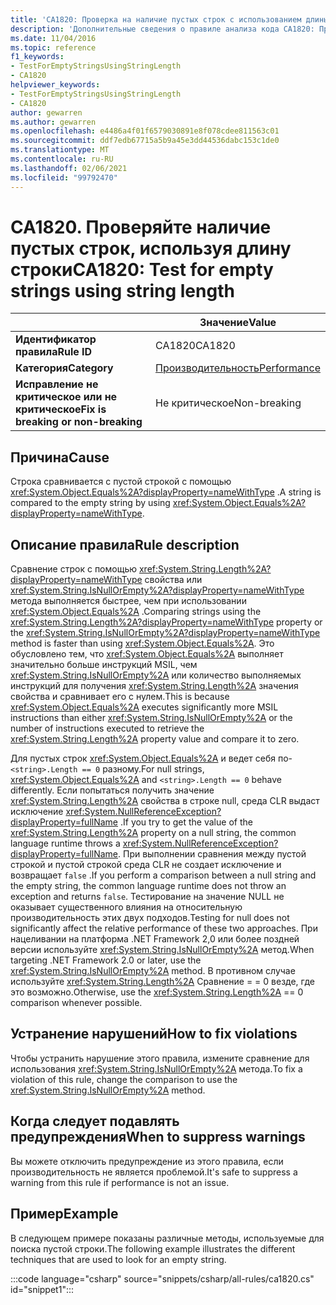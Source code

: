 ```yaml
---
title: 'CA1820: Проверка на наличие пустых строк с использованием длины строки (анализ кода)'
description: 'Дополнительные сведения о правиле анализа кода CA1820: Проверка на наличие пустых строк с использованием длины строки'
ms.date: 11/04/2016
ms.topic: reference
f1_keywords:
- TestForEmptyStringsUsingStringLength
- CA1820
helpviewer_keywords:
- TestForEmptyStringsUsingStringLength
- CA1820
author: gewarren
ms.author: gewarren
ms.openlocfilehash: e4486a4f01f6579030891e8f078cdee811563c01
ms.sourcegitcommit: ddf7edb67715a5b9a45e3dd44536dabc153c1de0
ms.translationtype: MT
ms.contentlocale: ru-RU
ms.lasthandoff: 02/06/2021
ms.locfileid: "99792470"
---
```

# <a name="ca1820-test-for-empty-strings-using-string-length"></a><span data-ttu-id="164b0-103">CA1820. Проверяйте наличие пустых строк, используя длину строки</span><span class="sxs-lookup"><span data-stu-id="164b0-103">CA1820: Test for empty strings using string length</span></span>

| | <span data-ttu-id="164b0-104">Значение</span><span class="sxs-lookup"><span data-stu-id="164b0-104">Value</span></span> |
|-|-|
| <span data-ttu-id="164b0-105">**Идентификатор правила**</span><span class="sxs-lookup"><span data-stu-id="164b0-105">**Rule ID**</span></span> |<span data-ttu-id="164b0-106">CA1820</span><span class="sxs-lookup"><span data-stu-id="164b0-106">CA1820</span></span>|
| <span data-ttu-id="164b0-107">**Категория**</span><span class="sxs-lookup"><span data-stu-id="164b0-107">**Category**</span></span> |[<span data-ttu-id="164b0-108">Производительность</span><span class="sxs-lookup"><span data-stu-id="164b0-108">Performance</span></span>](performance-warnings.md)|
| <span data-ttu-id="164b0-109">**Исправление не критическое или не критическое**</span><span class="sxs-lookup"><span data-stu-id="164b0-109">**Fix is breaking or non-breaking**</span></span> |<span data-ttu-id="164b0-110">Не критическое</span><span class="sxs-lookup"><span data-stu-id="164b0-110">Non-breaking</span></span>|

## <a name="cause"></a><span data-ttu-id="164b0-111">Причина</span><span class="sxs-lookup"><span data-stu-id="164b0-111">Cause</span></span>

<span data-ttu-id="164b0-112">Строка сравнивается с пустой строкой с помощью <xref:System.Object.Equals%2A?displayProperty=nameWithType> .</span><span class="sxs-lookup"><span data-stu-id="164b0-112">A string is compared to the empty string by using <xref:System.Object.Equals%2A?displayProperty=nameWithType>.</span></span>

## <a name="rule-description"></a><span data-ttu-id="164b0-113">Описание правила</span><span class="sxs-lookup"><span data-stu-id="164b0-113">Rule description</span></span>

<span data-ttu-id="164b0-114">Сравнение строк с помощью <xref:System.String.Length%2A?displayProperty=nameWithType> свойства или <xref:System.String.IsNullOrEmpty%2A?displayProperty=nameWithType> метода выполняется быстрее, чем при использовании <xref:System.Object.Equals%2A> .</span><span class="sxs-lookup"><span data-stu-id="164b0-114">Comparing strings using the <xref:System.String.Length%2A?displayProperty=nameWithType> property or the <xref:System.String.IsNullOrEmpty%2A?displayProperty=nameWithType> method is faster than using <xref:System.Object.Equals%2A>.</span></span> <span data-ttu-id="164b0-115">Это обусловлено тем, что <xref:System.Object.Equals%2A> выполняет значительно больше инструкций MSIL, чем <xref:System.String.IsNullOrEmpty%2A> или количество выполняемых инструкций для получения <xref:System.String.Length%2A> значения свойства и сравнивает его с нулем.</span><span class="sxs-lookup"><span data-stu-id="164b0-115">This is because <xref:System.Object.Equals%2A> executes significantly more MSIL instructions than either <xref:System.String.IsNullOrEmpty%2A> or the number of instructions executed to retrieve the <xref:System.String.Length%2A> property value and compare it to zero.</span></span>

<span data-ttu-id="164b0-116">Для пустых строк <xref:System.Object.Equals%2A> и ведет себя по- `<string>.Length == 0` разному.</span><span class="sxs-lookup"><span data-stu-id="164b0-116">For null strings, <xref:System.Object.Equals%2A> and `<string>.Length == 0` behave differently.</span></span> <span data-ttu-id="164b0-117">Если попытаться получить значение <xref:System.String.Length%2A> свойства в строке null, среда CLR выдаст исключение <xref:System.NullReferenceException?displayProperty=fullName> .</span><span class="sxs-lookup"><span data-stu-id="164b0-117">If you try to get the value of the <xref:System.String.Length%2A> property on a null string, the common language runtime throws a <xref:System.NullReferenceException?displayProperty=fullName>.</span></span> <span data-ttu-id="164b0-118">При выполнении сравнения между пустой строкой и пустой строкой среда CLR не создает исключение и возвращает `false` .</span><span class="sxs-lookup"><span data-stu-id="164b0-118">If you perform a comparison between a null string and the empty string, the common language runtime does not throw an exception and returns `false`.</span></span> <span data-ttu-id="164b0-119">Тестирование на значение NULL не оказывает существенного влияния на относительную производительность этих двух подходов.</span><span class="sxs-lookup"><span data-stu-id="164b0-119">Testing for null does not significantly affect the relative performance of these two approaches.</span></span> <span data-ttu-id="164b0-120">При нацеливании на платформа .NET Framework 2,0 или более поздней версии используйте <xref:System.String.IsNullOrEmpty%2A> метод.</span><span class="sxs-lookup"><span data-stu-id="164b0-120">When targeting .NET Framework 2.0 or later, use the <xref:System.String.IsNullOrEmpty%2A> method.</span></span> <span data-ttu-id="164b0-121">В противном случае используйте <xref:System.String.Length%2A> Сравнение = = 0 везде, где это возможно.</span><span class="sxs-lookup"><span data-stu-id="164b0-121">Otherwise, use the <xref:System.String.Length%2A> == 0 comparison whenever possible.</span></span>

## <a name="how-to-fix-violations"></a><span data-ttu-id="164b0-122">Устранение нарушений</span><span class="sxs-lookup"><span data-stu-id="164b0-122">How to fix violations</span></span>

<span data-ttu-id="164b0-123">Чтобы устранить нарушение этого правила, измените сравнение для использования <xref:System.String.IsNullOrEmpty%2A> метода.</span><span class="sxs-lookup"><span data-stu-id="164b0-123">To fix a violation of this rule, change the comparison to use the <xref:System.String.IsNullOrEmpty%2A> method.</span></span>

## <a name="when-to-suppress-warnings"></a><span data-ttu-id="164b0-124">Когда следует подавлять предупреждения</span><span class="sxs-lookup"><span data-stu-id="164b0-124">When to suppress warnings</span></span>

<span data-ttu-id="164b0-125">Вы можете отключить предупреждение из этого правила, если производительность не является проблемой.</span><span class="sxs-lookup"><span data-stu-id="164b0-125">It's safe to suppress a warning from this rule if performance is not an issue.</span></span>

## <a name="example"></a><span data-ttu-id="164b0-126">Пример</span><span class="sxs-lookup"><span data-stu-id="164b0-126">Example</span></span>

<span data-ttu-id="164b0-127">В следующем примере показаны различные методы, используемые для поиска пустой строки.</span><span class="sxs-lookup"><span data-stu-id="164b0-127">The following example illustrates the different techniques that are used to look for an empty string.</span></span>

:::code language="csharp" source="snippets/csharp/all-rules/ca1820.cs" id="snippet1":::
